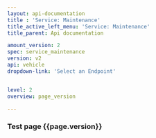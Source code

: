 ```yaml
---
layout: api-documentation
title : 'Service: Maintenance'
title_active_left_menu: 'Service: Maintenance'
title_parent: Api documentation

amount_version: 2
spec: service_maintenance
version: v2
api: vehicle
dropdown-link: 'Select an Endpoint'


level: 2
overview: page_version

---
```



### Test page {{page.version}}


